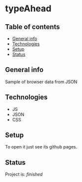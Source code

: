 # typeAhead

## Table of contents
* [General info](#general-info)
* [Technologies](#technologies)
* [Setup](#setup)
* [Status](#status)

## General info
Sample of browser data from JSON

## Technologies
* JS
* JSON
* CSS

## Setup
To open it just see its github pages.

## Status
Project is: _finished_
